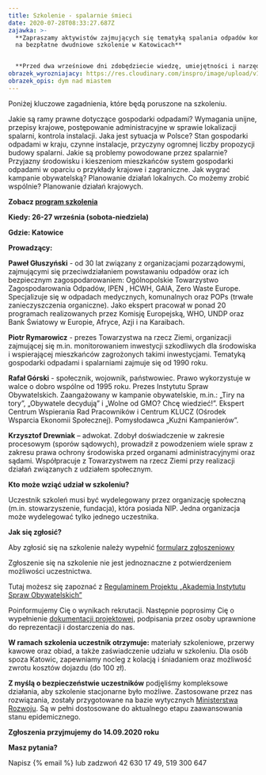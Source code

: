 ```yaml
---
title: Szkolenie - spalarnie śmieci
date: 2020-07-28T08:33:27.687Z
zajawka: >-
  **Zapraszamy aktywistów zajmujących się tematyką spalania odpadów komunalnych
  na bezpłatne dwudniowe szkolenie w Katowicach**


  **Przed dwa wrześniowe dni zdobędziecie wiedzę, umiejętności i narzędzia potrzebne Wam w codziennej pracy w organizacji.**
obrazek_wyrozniajacy: https://res.cloudinary.com/inspro/image/upload/v1595925185/aiso/Zdj%C4%99cia%20szkolenia/industry.png
obrazek_opis: dym nad miastem
---
```

Poniżej kluczowe zagadnienia, które będą poruszone na szkoleniu.

Jakie są ramy prawne dotyczące gospodarki odpadami? Wymagania unijne, przepisy krajowe, postępowanie administracyjne w sprawie lokalizacji spalarni, kontrola instalacji. Jaka jest sytuacja w Polsce? Stan gospodarki odpadami w kraju, czynne instalacje, przyczyny ogromnej liczby propozycji budowy spalarni. Jakie są problemy powodowane przez spalarnie? Przyjazny środowisku i kieszeniom mieszkańców system gospodarki odpadami w oparciu o przykłady krajowe i zagraniczne. Jak wygrać kampanie obywatelską? Planowanie działań lokalnych. Co możemy zrobić wspólnie? Planowanie działań krajowych.

**Zobacz [program szkolenia](https://res.cloudinary.com/inspro/raw/upload/v1595925290/aiso/spalarNIE_Akademia_program_2020_09.doc)**  

**Kiedy: 26-27 września (sobota-niedziela)**

**Gdzie: Katowice**

**Prowadzący:** 

**Paweł Głuszyński** - od 30 lat związany z organizacjami pozarządowymi, zajmującymi się przeciwdziałaniem powstawaniu odpadów oraz ich bezpiecznym zagospodarowaniem: Ogólnopolskie Towarzystwo Zagospodarowania Odpadów, IPEN , HCWH, GAIA, Zero Waste Europe. Specjalizuje się w odpadach medycznych, komunalnych oraz POPs (trwałe zanieczyszczenia organiczne). Jako ekspert pracował w ponad 20 programach realizowanych przez Komisję Europejską, WHO, UNDP oraz Bank Światowy w Europie, Afryce, Azji i na Karaibach. 

**Piotr Rymarowicz** - prezes Towarzystwa na rzecz Ziemi, organizacji zajmującej się m.in. monitorowaniem inwestycji szkodliwych dla środowiska i wspierającej mieszkańców zagrożonych takimi inwestycjami. Tematyką gospodarki odpadami i spalarniami zajmuje się od 1990 roku. 

**Rafał Górski** - społecznik, wojownik, państwowiec. Prawo wykorzystuje w walce o dobro wspólne od 1995 roku. Prezes Instytutu Spraw Obywatelskich. Zaangażowany w kampanie obywatelskie, m.in.: „Tiry na tory”, „Obywatele decydują” i „Wolne od GMO? Chcę wiedzieć!”. Ekspert Centrum Wspierania Rad Pracowników i Centrum KLUCZ (Ośrodek Wsparcia Ekonomii Społecznej). Pomysłodawca „Kuźni Kampanierów”.

**Krzysztof Drewniak** – adwokat. Zdobył doświadczenie w zakresie procesowym (sporów sądowych), prowadził z powodzeniem wiele spraw z zakresu prawa ochrony środowiska przed organami administracyjnymi oraz sądami. Współpracuje z Towarzystwem na rzecz Ziemi przy realizacji działań związanych z udziałem społecznym.

**Kto może wziąć udział w szkoleniu?**

Uczestnik szkoleń musi być wydelegowany przez organizację społeczną (m.in. stowarzyszenie, fundacja), która posiada NIP. Jedna organizacja może wydelegować tylko jednego uczestnika.

**Jak się zgłosić?**

Aby zgłosić się na szkolenie należy wypełnić [formularz zgłoszeniowy](https://forms.gle/1j9Ex9JfEXzKHzkH9) [](https://forms.gle/1j9Ex9JfEXzKHzkH9)

Zgłoszenie się na szkolenie nie jest jednoznaczne z potwierdzeniem możliwości uczestnictwa.

Tutaj możesz się zapoznać z [Regulaminem Projektu „Akademia Instytutu Spraw Obywatelskich” ](https://res.cloudinary.com/inspro/raw/upload/v1595492542/aiso/regulamin_z_zalacznikami.zip)

Poinformujemy Cię o wynikach rekrutacji. Następnie poprosimy Cię o wypełnienie [dokumentacji projektowej](https://res.cloudinary.com/inspro/raw/upload/v1595492482/aiso/dokumenty_przystapienia_do_projektu.zip), podpisania przez osoby uprawnione do reprezentacji i dostarczenia do nas.

**W ramach szkolenia uczestnik otrzymuje:** materiały szkoleniowe, przerwy kawowe oraz obiad, a także zaświadczenie udziału w szkoleniu. Dla osób spoza Katowic, zapewniamy nocleg z kolacją i śniadaniem oraz możliwość zwrotu kosztów dojazdu (do 100 zł).

**Z myślą o bezpieczeństwie uczestników** podjęliśmy kompleksowe działania, aby szkolenie stacjonarne było możliwe. Zastosowane przez nas rozwiązania, zostały przygotowane na bazie wytycznych [Ministerstwa Rozwoju](https://www.gov.pl/web/rozwoj/spotkania-biznesowe-szkolenia-konferencje-i-kongresy). Są w pełni dostosowane do aktualnego etapu zaawansowania stanu epidemicznego.

**Zgłoszenia przyjmujemy do 14.09.2020 roku**

**Masz pytania?**

Napisz [](mailto:akademia@instytut.lodz.pl) {% email %} lub zadzwoń 42 630 17 49, 519 300 647